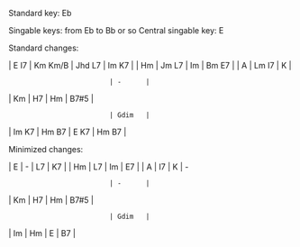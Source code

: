 Standard key: Eb

Singable keys: from Eb to Bb or so
Central singable key: E




Standard changes:

| E I7   | Km  Km/B | Jhd L7 | Im  K7 |
| Hm     | Jm  L7   | Im     | Bm  E7 |
| A      | Lm  I7   | K      |

                             | -      |
| Km     | H7       | Hm     | B7#5   |


                             | Gdim   |
| Im K7  | Hm  B7   | E  K7  | Hm B7 |



Minimized changes:

| E      | -        | L7     | K7    |
| Hm     | L7       | Im     | E7    |
| A      | I7       | K      | - 

                             | -      |
| Km     | H7       | Hm     | B7#5   |


                             | Gdim   |
| Im     | Hm       | E      | B7     |
